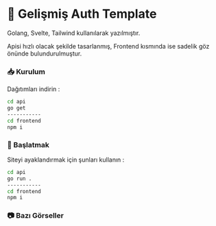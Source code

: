 # 👋 Gelişmiş Auth Template 

Golang, Svelte, Tailwind kullanılarak yazılmıştır.
 
Apisi hızlı olacak şekilde tasarlanmış, Frontend kısmında ise sadelik göz önünde bulundurulmuştur.  

### 📥 Kurulum

Dağıtımları indirin : 


```bash
cd api
go get
-----------
cd frontend
npm i 
```

### 🧨 Başlatmak

Siteyi ayaklandırmak için şunları kullanın :

```bash
cd api
go run .
-----------
cd frontend
npm i 
```

### 📷 Bazı Görseller
 